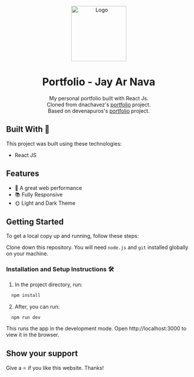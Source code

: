 <p align="center">
  <img src="/logo_2.png" alt="Logo" width="150">
</p>

<h1 align="center">Portfolio - Jay Ar Nava</h1>

<p align="center">
  My personal portfolio built with React Js.<br>
  Cloned from dnachavez's <a href="https://github.com/dnachavez/portfolio">portfolio</a> project.<br>
  Based on devenapuros's <a href="https://github.com/devenapuros/portfolio">portfolio</a> project.
</p>

## Built With 🚀

This project was built using these technologies:

- React JS

## Features

- 🚀 A great web performance
- 📚 Fully Responsive
- 🌞 Light and Dark Theme

## Getting Started

To get a local copy up and running, follow these steps:

Clone down this repository. You will need `node.js` and `git` installed globally on your machine.

### Installation and Setup Instructions 🛠️

1. In the project directory, run:
 ```sh
   npm install
```
2. After, you can run:
 ```sh
   npm run dev
```
This runs the app in the development mode. Open http://localhost:3000 to view it in the browser.

## Show your support

Give a ⭐ if you like this website. Thanks!

